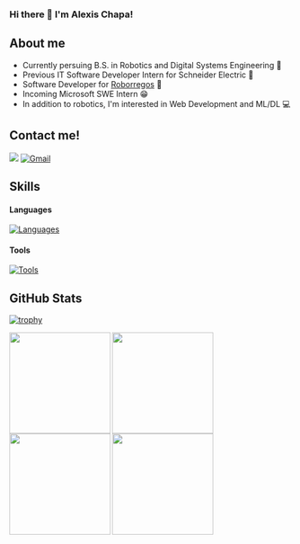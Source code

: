 ### Hi there 👋 I'm Alexis Chapa!


## About me
- Currently persuing B.S. in Robotics and Digital Systems Engineering :floppy_disk:
- Previous IT Software Developer Intern for Schneider Electric 🥬
- Software Developer for [Roborregos](https://roborregos.com) 🤖
- Incoming Microsoft SWE Intern :grin:
- In addition to robotics, I'm interested in Web Development and ML/DL 💻

## Contact me!
<a href="https://www.linkedin.com/in/alexischapa/" target="_blank"><img src="https://img.shields.io/badge/LinkedIn-0077B5?style=for-the-badge&logo=linkedin&logoColor=white" target="_blank"></a>
<a href="mailto:alexischaparomero@gmail.com" target="_blank"><img src="https://img.shields.io/badge/Gmail-D14836?style=for-the-badge&logo=gmail&logoColor=black" alt="Gmail"> </a>

## Skills

#### Languages
[![Languages](https://skillicons.dev/icons?i=cpp,py,c,cs,java,javascript,typescript,matlab)](https://skillicons.dev)

#### Tools
[![Tools](https://skillicons.dev/icons?i=git,github,linux,nextjs,nodejs,react,html,css,bootstrap,gcp,azure,dotnet,mysql,prisma,arduino,aws,docker,opencv,pytorch,tensorflow,raspberrypi,ros,processing,vscode,visualstudio)](https://skillicons.dev)

## GitHub Stats 

[![trophy](https://github-profile-trophy.vercel.app/?username=Chapa-1810&theme=radical&rank=-D,-C,-?&margin-w=10)](https://github.com/ryo-ma/github-profile-trophy)

<div align="left">
<a href="https://github.com/Chapa-1810">
<img align="left" src="http://github-profile-summary-cards.vercel.app/api/cards/stats?username=Chapa-1810&theme=radical" height="180em" />
<img align="left" src="http://github-profile-summary-cards.vercel.app/api/cards/most-commit-language?username=Chapa-1810&theme=radical" height="180em" />
<img align="left" src="http://github-profile-summary-cards.vercel.app/api/cards/repos-per-language?username=Chapa-1810&theme=radical" height="180em" />
<img align="left" src="http://github-profile-summary-cards.vercel.app/api/cards/profile-details?username=Chapa-1810&theme=radical" height="180em" />
</div>
